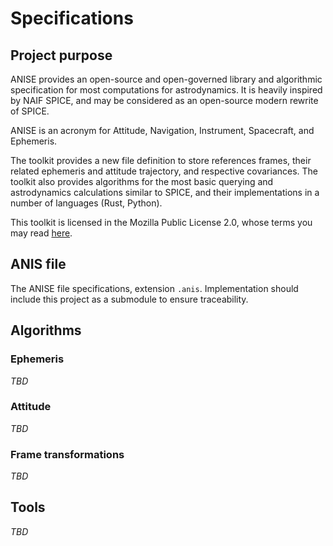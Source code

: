 # Specifications

## Project purpose
ANISE provides an open-source and open-governed library and algorithmic specification for most computations for astrodynamics. It is heavily inspired by NAIF SPICE, and may be considered as an open-source modern rewrite of SPICE.

ANISE is an acronym for Attitude, Navigation, Instrument, Spacecraft, and Ephemeris.

The toolkit provides a new file definition to store references frames, their related ephemeris and attitude trajectory, and respective covariances. The toolkit also provides algorithms for the most basic querying and astrodynamics calculations similar to SPICE, and their implementations in a number of languages (Rust, Python).

This toolkit is licensed in the Mozilla Public License 2.0, whose terms you may read [here](./LICENSE).

## ANIS file
The ANISE file specifications, extension `.anis`. Implementation should include this project as a submodule to ensure traceability.

## Algorithms
### Ephemeris
_TBD_
### Attitude
_TBD_
### Frame transformations
_TBD_

## Tools
_TBD_